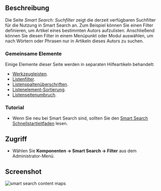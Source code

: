 <!-- Filename: Help4.x:Smart_Search:_Search_Filters / Display title: Suchindex: Suchfilter -->

## Beschreibung

Die Seite *Smart Search: Suchfilter* zeigt die derzeit verfügbaren Suchfilter für die Nutzung in Smart Search an. Zum Beispiel können Sie einen Filter definieren, um Artikel eines bestimmten Autors aufzulisten. Anschließend können Sie diesen Filter in einem Menüpunkt oder Modul auswählen, um nach Wörtern oder Phrasen nur in Artikeln dieses Autors zu suchen.

### Gemeinsame Elemente

Einige Elemente dieser Seite werden in separaten Hilfeartikeln behandelt:

* [Werkzeugleisten](jdocmanual?article=help/common-elements/toolbars).
* [Listenfilter](jdocmanual?article=help/common-elements/list-filters).
* [Listenspaltenüberschriften](jdocmanual?article=help/common-elements/list-column-headers).
* [Listenelement-Sortierung](jdocmanual?article=help/common-elements/list-ordering).
* [Listenseitenumbruch](jdocmanual?article=help/common-elements/list-pagination).

### Tutorial

* Wenn Sie neu bei Smart Search sind, sollten Sie den [Smart Search Schnellstartleitfaden](https://docs.joomla.org/Smart_Search_quickstart_guide) lesen.

## Zugriff

- Wählen Sie **Komponenten → Smart Search → Filter** aus dem Administrator-Menü.

## Screenshot

![smart search content maps](../../../de/images/smart-search/smart-search-search-filters.png)
